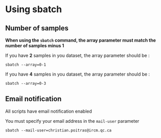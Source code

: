# Using sbatch

## Number of samples

**When using the `sbatch` command, the array parameter must match the number of samples minus 1**

If you have **2** samples in you dataset, the array parameter should be :

```
sbatch --array=0-1
```

If you have **4** samples in you dataset, the array parameter should be :

```
sbatch --array=0-3
```

## Email notification

All scripts have email notification enabled

You must specify your email address in the `mail-user` parameter

```
sbatch --mail-user=christian.poitras@ircm.qc.ca
```
